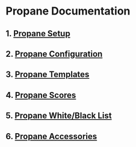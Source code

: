 # Propane Documentation

## 1.  [Propane Setup](https://github.com/InjectionSoftwareDevelopment/Propane/blob/master/doc/markdown/propane_setup.md)
## 2.  [Propane Configuration](https://github.com/InjectionSoftwareDevelopment/Propane/blob/master/doc/markdown/propane_config.md)
## 3.  [Propane Templates](https://github.com/InjectionSoftwareDevelopment/Propane/blob/master/doc/markdown/propane_templates.md)
## 4.  [Propane Scores](https://github.com/InjectionSoftwareDevelopment/Propane/blob/master/doc/markdown/propane_scores.md)
## 5.  [Propane White/Black List](https://github.com/InjectionSoftwareDevelopment/Propane/blob/master/doc/markdown/propane_white_black_lists.md)
## 6. [Propane Accessories](https://github.com/InjectionSoftwareDevelopment/Propane/blob/master/doc/markdown/propane_accessories.md)
